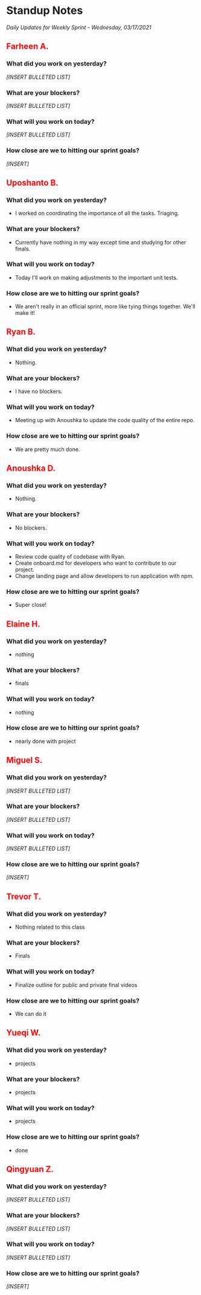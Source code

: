 # Standup Notes

_Daily Updates for Weekly Sprint - Wednesday, 03/17/2021_

## <span style="color: red;">Farheen A.</span>

### What did you work on yesterday?

_[INSERT BULLETED LIST]_

### What are your blockers?

_[INSERT BULLETED LIST]_

### What will you work on today?

_[INSERT BULLETED LIST]_

### How close are we to hitting our sprint goals?

_[INSERT]_

## <span style="color: red;">Uposhanto B.</span>

### What did you work on yesterday?

- I worked on coordinating the importance of all the tasks. Triaging.

### What are your blockers?

- Currently have nothing in my way except time and studying for other finals.

### What will you work on today?

- Today I'll work on making adjustments to the important unit tests.

### How close are we to hitting our sprint goals?

- We aren't really in an official sprint, more like tying things together. We'll make it!

## <span style="color: red;">Ryan B.</span>

### What did you work on yesterday?

- Nothing.

### What are your blockers?

- I have no blockers.

### What will you work on today?

- Meeting up with Anoushka to update the code quality of the entire repo.

### How close are we to hitting our sprint goals?

- We are pretty much done.

## <span style="color: red;">Anoushka D.</span>

### What did you work on yesterday?

- Nothing.

### What are your blockers?

- No blockers.

### What will you work on today?

- Review code quality of codebase with Ryan.
- Create onboard.md for developers who want to contribute to our project.
- Change landing page and allow developers to run application with npm.

### How close are we to hitting our sprint goals?

- Super close!

## <span style="color: red;">Elaine H.</span>

### What did you work on yesterday?

- nothing

### What are your blockers?

- finals

### What will you work on today?

- nothing

### How close are we to hitting our sprint goals?

- nearly done with project

## <span style="color: red;">Miguel S.</span>

### What did you work on yesterday?

_[INSERT BULLETED LIST]_

### What are your blockers?

_[INSERT BULLETED LIST]_

### What will you work on today?

_[INSERT BULLETED LIST]_

### How close are we to hitting our sprint goals?

_[INSERT]_

## <span style="color: red;">Trevor T.</span>

### What did you work on yesterday?

- Nothing related to this class

### What are your blockers?

- Finals

### What will you work on today?

- Finalize outline for public and private final videos

### How close are we to hitting our sprint goals?

- We can do it

## <span style="color: red;">Yueqi W.</span>

### What did you work on yesterday?

- projects

### What are your blockers?

- projects

### What will you work on today?

- projects

### How close are we to hitting our sprint goals?

- done

## <span style="color: red;">Qingyuan Z.</span>

### What did you work on yesterday?

_[INSERT BULLETED LIST]_

### What are your blockers?

_[INSERT BULLETED LIST]_

### What will you work on today?

_[INSERT BULLETED LIST]_

### How close are we to hitting our sprint goals?

_[INSERT]_
